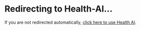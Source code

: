 <!DOCTYPE html>
<html>
<head>
 <meta http-equiv="refresh" content="0"; url=https://huggingface.co/spaces/boomika/health_AI"/>
</head>
<body>
<h1>Redirecting to Health-AI...</h1>
<p>If you are not redirected automatically,
   <a href="https://https://huggingface.co/spaces/boomika/health_AI">click here to use Health AI</a>.
</p>
</body>
</html>
